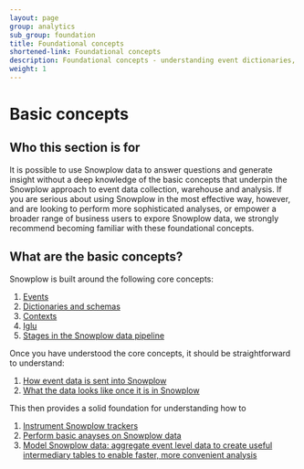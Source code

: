 ```yaml
---
layout: page
group: analytics
sub_group: foundation
title: Foundational concepts
shortened-link: Foundational concepts
description: Foundational concepts - understanding event dictionaries, grammars and data modelling with Snowplow
weight: 1
---
```


# Basic concepts

## Who this section is for

It is possible to use Snowplow data to answer questions and generate insight without a deep knowledge of the basic concepts that underpin the Snowplow approach to event data collection, warehouse and analysis. If you are serious about using Snowplow in the most effective way, however, and are looking to perform more sophisticated analyses, or empower a broader range of business users to expore Snowplow data, we strongly recommend becoming familiar with these foundational concepts.

## What are the basic concepts?

Snowplow is built around the following core concepts:

1. [Events](events.html)
2. [Dictionaries and schemas](event-dictionaries-and-schemas.html)
3. [Contexts](contexts.html)
4. [Iglu](iglu.html)
5. [Stages in the Snowplow data pipeline](collection-enrichment-modelling-analysis.html)

Once you have understood the core concepts, it should be straightforward to understand:

1. [How event data is sent into Snowplow](sending-data-into-snowplow.html)
2. [What the data looks like once it is in Snowplow](#viewing-the-data-in-snowplow.html)

This then provides a solid foundation for understanding how to 

1. [Instrument Snowplow trackers](instrument-snowplow-trackers.html)
2. [Perform basic anayses on Snowplow data](perform-basic-analyses-on-snowplow-data.html)
3. [Model Snowplow data: aggregate event level data to create useful intermediary tables to enable faster, more convenient analysis](model-snowplow-data.html)















